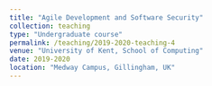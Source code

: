 ```yaml
---
title: "Agile Development and Software Security"
collection: teaching
type: "Undergraduate course"
permalink: /teaching/2019-2020-teaching-4
venue: "University of Kent, School of Computing"
date: 2019-2020
location: "Medway Campus, Gillingham, UK"
---
```

